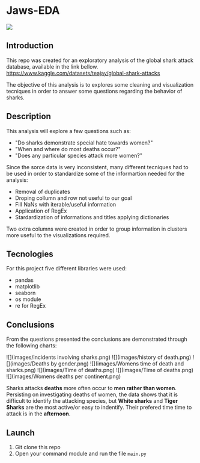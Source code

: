 # Jaws-EDA
![](https://wallpapers.com/images/high/jaws-shark-and-skiing-girl-axy8x3n2y3limadi.webp)
## Introduction
This repo was created for an exploratory analysis of the global shark attack database, available in the link bellow. https://www.kaggle.com/datasets/teajay/global-shark-attacks

The objective of this analysis is to explores some cleaning and visualization tecniques in order to answer some questions regarding the behavior of sharks.

## Description
This  analysis will explore a few questions such as: 
- "Do sharks demonstrate special hate towards women?"
- "When and where do most deaths occur?"
- "Does any particular species attack more women?"

Since the sorce data is very inconsistent, many different tecniques had to be used in order to standardize some of the informartion needed for the analysis:
- Removal of duplicates
- Droping collumn and row not useful to our goal
- Fill NaNs with iterable/useful information
- Application of RegEx
- Stardardization of informations and titles applying dictionaries

Two extra columns were created in order to group information in clusters more useful to the visualizations required.

## Tecnologies
For this project five different libraries were used: 
- pandas
- matplotlib 
- seaborn 
- os module
- re for RegEx

## Conclusions
From the questions presented the conclusions are demonstrated through the following charts:

![](images/incidents involving sharks.png)
![](images/history of death.png)
![](images/Deaths by gender.png)
![](images/Womens time of death and sharks.png)
![](images/Time of deaths.png)
![](images/Time of deaths.png)
![](images/Womens deaths per continent.png)

Sharks attacks **deaths** more often occur to **men rather than women**. Persisting on investigating deaths of women, the data shows that it is difficult to identify the attacking species, but **White sharks** and **Tiger Sharks** are the most active/or easy to indentify. Their prefered time time to attack  is in the **afternoon**.


## Launch
1. Git clone this repo
2. Open your command module and run the file `main.py`